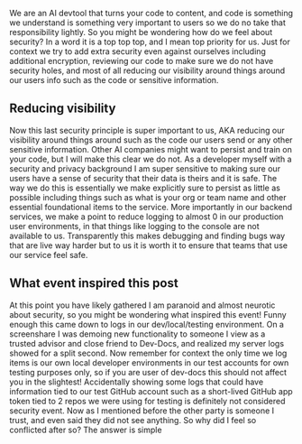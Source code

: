 We are an AI devtool that turns your code to content, and code is something we understand is something very important to users so we do no take that responsibility lightly. So you might be wondering how do we feel about security? In a word it is a top top top, and I mean top priority for us. Just for context we try to add extra security even against ourselves including additional encryption, reviewing our code to make sure we do not have security holes, and most of all reducing our visibility around things around our users info such as the code or sensitive information.

## Reducing visibility

Now this last security principle is super important to us, AKA reducing our visibility around things around such as the code our users send or any other sensitive information. Other AI companies might want to persist and train on your code, but I will make this clear we do not. As a developer myself with a security and privacy background I am super sensitive to making sure our users have a sense of security that their data is theirs and it is safe. The way we do this is essentially we make explicitly sure to persist as little as possible including things such as what is your org or team name and other essential foundational items to the service. More importantly in our backend services, we make a point to reduce logging to almost 0 in our production user environments, in that things like logging to the console are not available to us. Transparently this makes debugging and finding bugs way that are live way harder but to us it is worth it to ensure that teams that use our service feel safe.

## What event inspired this post

At this point you have likely gathered I am paranoid and almost neurotic about security, so you might be wondering what inspired this event! Funny enough this came down to logs in our dev/local/testing environment. On a screenshare I was demoing new functionality to someone I view as a trusted advisor and close friend to Dev-Docs, and realized my server logs showed for a split second. Now remember for context the only time we log items is our own local developer environments in our test accounts for own testing purposes only, so if you are user of dev-docs this should not affect you in the slightest! Accidentally showing some logs that could have information tied to our test GitHub account such as a short-lived GitHub app token tied to 2 repos we were using for testing is definitely not considered security event. Now as I mentioned before the other party is someone I trust, and even said they did not see anything. So why did I feel so conflicted after so? The answer is simple
